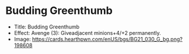 # Budding Greenthumb
- Title:  Budding Greenthumb
- Effect:  Avenge (3): Giveadjacent minions+4/+2 permanently.
- Image:  https://cards.hearthpwn.com/enUS/bgs/BG21_030_G_bg.png?198608
